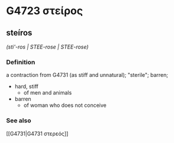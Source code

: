 # G4723 στείρος

## steíros

_(sti'-ros | STEE-rose | STEE-rose)_

### Definition

a contraction from G4731 (as stiff and unnatural); "sterile"; barren; 

- hard, stiff
  - of men and animals
- barren
  - of woman who does not conceive

### See also

[[G4731|G4731 στερεός]]
